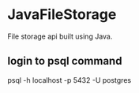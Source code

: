 # JavaFileStorage
File storage api built using Java. 

## login to psql command
psql -h localhost -p 5432 -U postgres 